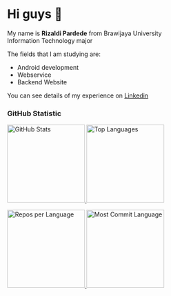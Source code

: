 Hi guys 👋 
==

My name is **Rizaldi Pardede** from Brawijaya University \
Information Technology major 

The fields that I am studying are:
* Android development
* Webservice
* Backend Website

You can see details of my experience on [Linkedin](https://www.linkedin.com/in/rizaldi-pardede-7b5708261)

### GitHub Statistic
<p align="left">
<a href="https://github.com/RizaldiPardede">
  <img height="180em" src="https://github-readme-stats.vercel.app/api?username=RizaldiPardede&show_icons=true&theme=algolia&include_all_commits=true&count_private=true" alt="GitHub Stats"/>
  <img height="180em" src="https://github-readme-stats.vercel.app/api/top-langs/?username=RizaldiPardede&layout=compact&langs_count=8&theme=algolia" alt="Top Languages"/>
</a>
</p>

<p align="left">
<a href="https://github.com/RizaldiPardede">
  <img height="180em" src="https://github-profile-summary-cards.vercel.app/api/cards/repos-per-language?username=RizaldiPardede&theme=algolia" alt="Repos per Language"/>
  <img height="180em" src="https://github-profile-summary-cards.vercel.app/api/cards/most-commit-language?username=RizaldiPardede&theme=algolia" alt="Most Commit Language"/>
</a>
</p>
